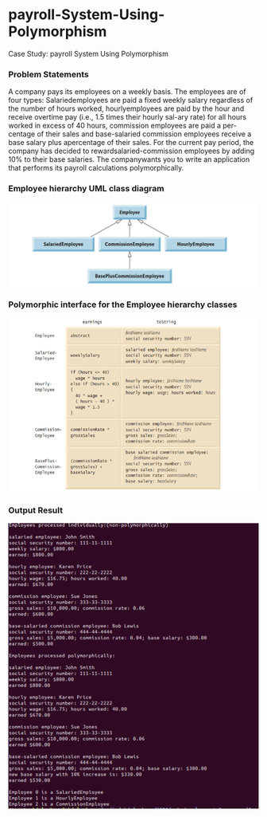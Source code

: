 # payroll-System-Using-Polymorphism
Case Study: payroll System Using Polymorphism

### Problem Statements

A company pays its employees on a weekly basis. The employees are of four types: Salariedemployees are paid a fixed weekly salary regardless of the number of hours worked, hourlyemployees are paid by the hour and receive overtime pay (i.e., 1.5 times their hourly sal-ary rate) for all hours worked in excess of 40 hours, commission employees are paid a per-centage of their sales and base-salaried commission employees receive a base salary plus apercentage of their sales. For the current pay period, the company has decided to rewardsalaried-commission  employees  by  adding  10%  to  their  base  salaries.  The  companywants you to write an application that performs its payroll calculations polymorphically.

### Employee hierarchy UML class diagram
<img src="images/ch10_2.png" >


### Polymorphic interface for the Employee hierarchy classes
<img src="images/ch10_3.png" >


### Output Result
<img src="images/ch10_4.png" >


